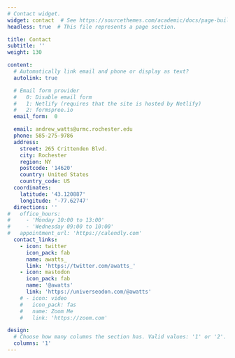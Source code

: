 ```yaml
---
# Contact widget.
widget: contact  # See https://sourcethemes.com/academic/docs/page-builder/
headless: true  # This file represents a page section.

title: Contact
subtitle: ''
weight: 130

content:
  # Automatically link email and phone or display as text?
  autolink: true

  # Email form provider
  #   0: Disable email form
  #   1: Netlify (requires that the site is hosted by Netlify)
  #   2: formspree.io
  email_form:  0

  email: andrew_watts@urmc.rochester.edu
  phone: 585-275-9786
  address:
    street: 265 Crittenden Blvd.
    city: Rochester
    region: NY
    postcode: '14620'
    country: United States
    country_code: US
  coordinates:
    latitude: '43.120887'
    longitude: '-77.62747'
  directions: ''
#   office_hours:
#     - 'Monday 10:00 to 13:00'
#     - 'Wednesday 09:00 to 10:00'
#   appointment_url: 'https://calendly.com'
  contact_links:
    - icon: twitter
      icon_pack: fab
      name: awatts_
      link: 'https://twitter.com/awatts_'
    - icon: mastodon
      icon_pack: fab
      name: '@awatts'
      link: 'https://universeodon.com/@awatts'
    # - icon: video
    #   icon_pack: fas
    #   name: Zoom Me
    #   link: 'https://zoom.com'

design:
  # Choose how many columns the section has. Valid values: '1' or '2'.
  columns: '1'
---
```

